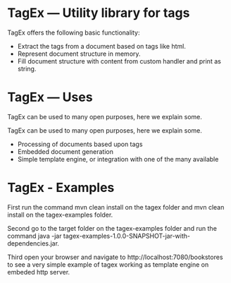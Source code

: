 TagEx — Utility library for tags
==================================================

TagEx offers the following basic functionality:

- Extract the tags from a document based on tags like html.
- Represent document structure in memory.
- Fill document structure with content from custom handler and print as string.

TagEx — Uses
==================================================

TagEx can be used to many open purposes, here we explain some.

TagEx can be used to many open purposes, here we explain some.

- Processing of documents based upon tags
- Embedded document generation
- Simple template engine, or integration with one of the many available

TagEx - Examples
==================================================

First run the command mvn clean install on the tagex folder and mvn clean install on the tagex-examples folder.

Second go to the target folder on the tagex-examples folder and run the command java -jar tagex-examples-1.0.0-SNAPSHOT-jar-with-dependencies.jar.

Third open your browser and navigate to http://localhost:7080/bookstores to see a very simple example of tagex working as template engine on embeded http server.